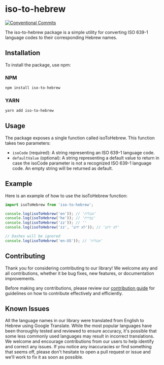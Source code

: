 # iso-to-hebrew
[![Conventional Commits](https://img.shields.io/badge/Conventional%20Commits-1.0.0-%23FE5196?logo=conventionalcommits&logoColor=white)](https://conventionalcommits.org)

The iso-to-hebrew package is a simple utility for converting ISO 639-1 language codes to their corresponding Hebrew names.

## Installation
To install the package, use npm:

### NPM
```bash
npm install iso-to-hebrew
```
### YARN
```bash
yarn add iso-to-hebrew
```

## Usage
The package exposes a single function called isoToHebrew. This function takes two parameters:

- `isoCode` (required): A string representing an ISO 639-1 language code.
- `defaultValue` (optional): A string representing a default value to return in case the isoCode parameter is not a recognized ISO 639-1 language code. An empty string will be returned as default.


## Example
Here is an example of how to use the isoToHebrew function:

```js
import isoToHebrew from 'iso-to-hebrew';

console.log(isoToHebrew('en')); // 'אנגלית'
console.log(isoToHebrew('he')); // 'עברית'
console.log(isoToHebrew('zz')); // ''
console.log(isoToHebrew('zz', 'לא ידוע')); // 'לא ידוע'

// Dashes will be ignored
console.log(isoToHebrew('en-US')); // 'אנגלית'
```

## Contributing
Thank you for considering contributing to our library! We welcome any and all contributions, whether it be bug fixes, new features, or documentation improvements.

Before making any contributions, please review our [contribution guide](https://github.com/ShalomSagi/iso-to-hebrew/blob/main/CONTRIBUTING.md) for guidelines on how to contribute effectively and efficiently.

## Known Issues
All the language names in our library were translated from English to Hebrew using Google Translate. While the most popular languages have been thoroughly tested and reviewed to ensure accuracy, it's possible that some less commonly used languages may result in incorrect translations. We welcome and encourage contributions from our users to help identify and correct any issues. If you notice any inaccuracies or find something that seems off, please don't hesitate to open a pull request or issue and we'll work to fix it as soon as possible.